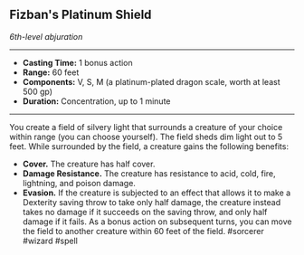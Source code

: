 ## Fizban's Platinum Shield
*6th-level abjuration*
___
- **Casting Time:** 1 bonus action
- **Range:** 60 feet
- **Components:** V, S, M (a platinum-plated dragon scale, worth at least 500 gp)
- **Duration:** Concentration, up to 1 minute
---
You create a field of silvery light that surrounds a creature of your choice within range (you can choose yourself). The field sheds dim light out to 5 feet. While surrounded by the field, a creature gains the following benefits:

- **Cover.** The creature has half cover.
- **Damage Resistance.** The creature has resistance to acid, cold, fire, lightning, and poison damage.
- **Evasion.** If the creature is subjected to an effect that allows it to make a Dexterity saving throw to take only half damage, the creature instead takes no damage if it succeeds on the saving throw, and only half damage if it fails.
  As a bonus action on subsequent turns, you can move the field to another creature within 60 feet of the field.
	#sorcerer #wizard
#spell